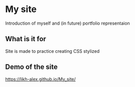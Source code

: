 # My site
Introduction of myself and (in future) portfolio representaion
## What is it for
Site is made to practice creating CSS stylized
## Demo of the site
https://likh-alex.github.io/My_site/
